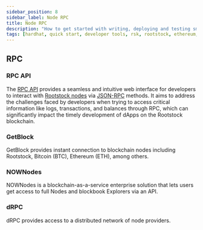 ```yaml
---
sidebar_position: 8
sidebar_label: Node RPC
title: Node RPC
description: "How to get started with writing, deploying and testing smart contracts on Rootstock using Hardhat." 
tags: [hardhat, quick start, developer tools, rsk, rootstock, ethereum, dApps, smart contracts]
---
```


## RPC 

### RPC API

The [RPC API](http://rpc.rootstock.io/) provides a seamless and intuitive web interface for developers to interact with [Rootstock nodes](/node-operators/setup/) via [JSON-RPC](/node-operators/json-rpc/methods/) methods. It aims to address the challenges faced by developers when trying to access critical information like logs, transactions, and balances through RPC, which can significantly impact the timely development of dApps on the Rootstock blockchain.

### GetBlock

GetBlock provides instant connection to blockchain nodes including Rootstock, Bitcoin (BTC), Ethereum (ETH), among others.

### NOWNodes

NOWNodes is a blockchain-as-a-service enterprise solution that lets users get access to full Nodes and blockbook Explorers via an API.

### dRPC

dRPC provides access to a distributed network of node providers.
